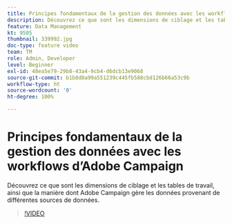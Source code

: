 ```yaml
---
title: Principes fondamentaux de la gestion des données avec les workflows d’Adobe Campaign
description: Découvrez ce que sont les dimensions de ciblage et les tables de travail, ainsi que la manière dont Adobe Campaign gère les données provenant de différentes sources de données.
feature: Data Management
kt: 9505
thumbnail: 339992.jpg
doc-type: feature video
team: TM
role: Admin, Developer
level: Beginner
exl-id: 48ea5e79-29b8-43a4-9cb4-d6dcb13e9068
source-git-commit: b1b8d8a99a551239c445fb588cbd126b66a53c9b
workflow-type: ht
source-wordcount: '0'
ht-degree: 100%

---
```


# Principes fondamentaux de la gestion des données avec les workflows d’Adobe Campaign

Découvrez ce que sont les dimensions de ciblage et les tables de travail, ainsi que la manière dont Adobe Campaign gère les données provenant de différentes sources de données.

>[!VIDEO](https://video.tv.adobe.com/v/339992?quality=12&learn=on)
